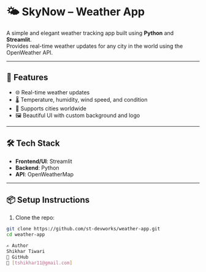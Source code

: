 # 🌤️ SkyNow – Weather App

A simple and elegant weather tracking app built using **Python** and **Streamlit**.  
Provides real-time weather updates for any city in the world using the OpenWeather API.

---

## 🚀 Features

- 🌐 Real-time weather updates
- 🌡 Temperature, humidity, wind speed, and condition
- 📍 Supports cities worldwide
- 🖼 Beautiful UI with custom background and logo

---

## 🛠 Tech Stack

- **Frontend/UI**: Streamlit
- **Backend**: Python
- **API**: OpenWeatherMap

---

## 📦 Setup Instructions

1. Clone the repo:

```bash
git clone https://github.com/st-devworks/weather-app.git
cd weather-app

✍️ Author
Shikhar Tiwari
🔗 GitHub
📧 [tshikhar11@gmail.com]
